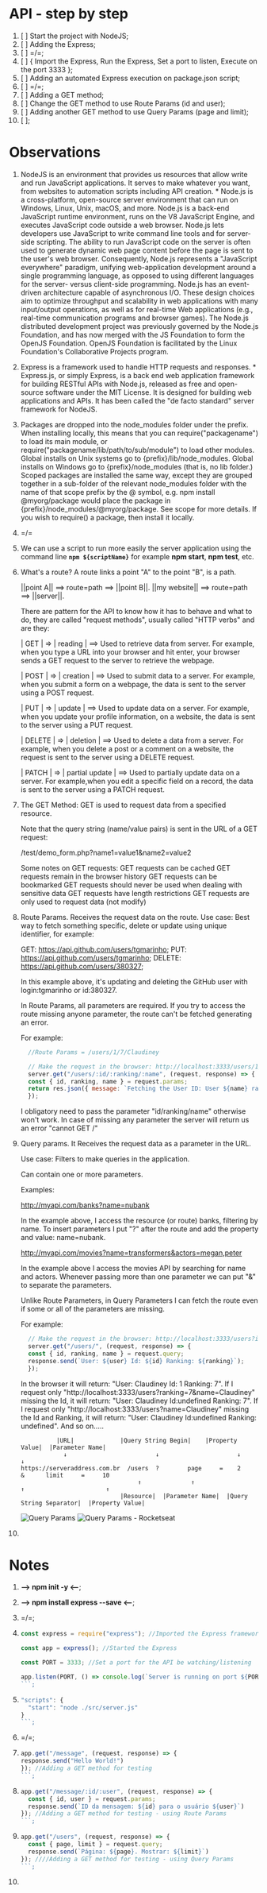 # API - step by step
  01. [ ] Start the project with NodeJS;
  02. [ ] Adding the Express;
  03. [ ] =/=;
  04. [ ] {
          Import the Express,
          Run the Express,
          Set a port to listen,
          Execute on the port 3333
        };
  05. [ ] Adding an automated Express execution on package.json script;
  06. [ ] =/=;
  07. [ ] Adding a GET method;
  08. [ ] Change the GET method to use Route Params (id and user);
  09. [ ] Adding another GET method to use Query Params (page and limit);
  10. [ ];


# Observations
  01. NodeJS is an environment that provides us resources that allow write and run JavaScript applications. It serves to make whatever you want, from websites to automation scripts including API creation.
    * Node.js is a cross-platform, open-source server environment that can run on Windows, Linux, Unix, macOS, and more. Node.js is a back-end JavaScript runtime environment, runs on the V8 JavaScript Engine, and executes JavaScript code outside a web browser.
    Node.js lets developers use JavaScript to write command line tools and for server-side scripting. The ability to run JavaScript code on the server is often used to generate dynamic web page content before the page is sent to the user's web browser. Consequently, Node.js represents a "JavaScript everywhere" paradigm, unifying web-application development around a single programming language, as opposed to using different languages for the server- versus client-side programming.
    Node.js has an event-driven architecture capable of asynchronous I/O. These design choices aim to optimize throughput and scalability in web applications with many input/output operations, as well as for real-time Web applications (e.g., real-time communication programs and browser games).
    The Node.js distributed development project was previously governed by the Node.js Foundation, and has now merged with the JS Foundation to form the OpenJS Foundation. OpenJS Foundation is facilitated by the Linux Foundation's Collaborative Projects program.
  
  02. Express is a framework used to handle HTTP requests and responses.
    * Express.js, or simply Express, is a back end web application framework for building RESTful APIs with Node.js, released as free and open-source software under the MIT License. It is designed for building web applications and APIs. It has been called the "de facto standard" server framework for NodeJS.
  
  03. Packages are dropped into the node_modules folder under the prefix. When installing locally, this means that you can require("packagename") to load its main module, or require("packagename/lib/path/to/sub/module") to load other modules.
  Global installs on Unix systems go to {prefix}/lib/node_modules. Global installs on Windows go to {prefix}/node_modules (that is, no lib folder.)
  Scoped packages are installed the same way, except they are grouped together in a sub-folder of the relevant node_modules folder with the name of that scope prefix by the @ symbol, e.g. npm install @myorg/package would place the package in {prefix}/node_modules/@myorg/package. See scope for more details.
  If you wish to require() a package, then install it locally.

  04. =/=

  05. We can use a script to run more easily the server application using the command line **`npm ${scriptName}`** for example **npm start**, **npm test**, etc.

  06. What's a route? A route links a point "A" to the point "B", is a path.

        ||point A||  ==> route=path ==> ||point B||.
        ||my website|| ==> route=path ==> ||server||.

      There are pattern for the API to know how it has to behave and what to do, they are called "request methods", usually called "HTTP verbs" and are they:

        | GET    | => | reading | ==> Used to retrieve data from server. For example, when you type a URL into your browser and hit enter, your browser sends a GET request to the server to retrieve the webpage.

        | POST   | => | creation  | ==> Used to submit data to a server. For example, when you submit a form on a webpage, the data is sent to the server using a POST request.

        | PUT    | => | update  | ==> Used to update data on a server. For example, when you update your profile information, on a website, the data is sent to the server using a PUT request.

        | DELETE | => | deletion  | ==> Used to delete a data from a server. For example, when you delete a post or a comment on a website, the request is sent to the server using a DELETE request.

        | PATCH  | => | partial update  | ==> Used to partially update data on a server. For example,when you edit a specific field on a record, the data is sent to the server using a PATCH request.
  
  07. The GET Method:
      GET is used to request data from a specified resource.

      Note that the query string (name/value pairs) is sent in the URL of a GET request:

      /test/demo_form.php?name1=value1&name2=value2

      Some notes on GET requests:
      GET requests can be cached
      GET requests remain in the browser history
      GET requests can be bookmarked
      GET requests should never be used when dealing with sensitive data
      GET requests have length restrictions
      GET requests are only used to request data (not modify)

  08. Route Params.
      Receives the request data on the route.
      Use case: Best way to fetch something specific, delete or update using unique identifier, for example:

      GET: https://api.github.com/users/tgmarinho;
      PUT: https://api.github.com/users/tgmarinho;
      DELETE: https://api.github.com/users/380327;

      In this example above, it's updating and deleting the GitHub user with login:tgmarinho or id:380327.

      In Route Params, all parameters are required. If you try to access the route missing anyone parameter, the route can't be fetched generating an error.

      For example:

      ```JavaScript
        //Route Params = /users/1/7/Claudiney

        // Make the request in the browser: http://localhost:3333/users/1/7/Claudiney
        server.get("/users/:id/:ranking/:name", (request, response) => {
        const { id, ranking, name } = request.params;
        return res.json({ message: `Fetching the User ID: User ${name} ranking ${ranking} id ${id}`});
        });
        ```
        I obligatory need to pass the parameter "id/ranking/name" otherwise won't work. In case of missing any parameter the server will return us an error "cannot GET /"


  09. Query params.
      It Receives the request data as a parameter in the URL.

      Use case: Filters to make queries in the application.

      Can contain one or more parameters.

      Examples:

        http://myapi.com/banks?name=nubank

        In the example above, I access the resource (or route) banks, filtering by name. To insert parameters I put "?" after the route and add the property and value: name=nubank.

        http://myapi.com/movies?name=transformers&actors=megan,peter

        In the example above I access the movies API by searching for name and actors. Whenever passing more than one parameter we can put "&" to separate the parameters.

      Unlike Route Parameters, in Query Parameters I can fetch the route even if some or all of the parameters are missing.

      For example:

      ```JavaScript
        // Make the request in the browser: http://localhost:3333/users?id=1&ranking=7&name=Claudiney
        server.get("/users/", (request, response) => {
        const { id, ranking, name } = request.query;
        response.send(`User: ${user} Id: ${id} Ranking: ${ranking}`);
        });
        ```

        In the browser it will return: "User: Claudiney Id: 1 Ranking: 7".
        If I request only "http://localhost:3333/users?ranking=7&name=Claudiney" missing the Id, it will return: "User: Claudiney Id:undefined Ranking: 7".
        If I request only "http://localhost:3333/users?name=Claudiney" missing the Id and Ranking, it will return: "User: Claudiney Id:undefined Ranking: undefined".
        And so on.....

        `          |URL|             |Query String Begin|    |Property Value|  |Parameter Name|`<br/>
        `            ↓                         ↓                      ↓                ↓`<br/>
        `https://serveraddress.com.br  /users  ?        page     =    2       &      limit     =     10`<br/>
        `                                 ↑              ↑                    ↑                       ↑`<br/>
        `                            |Resource|  |Parameter Name|  |Query String Separator|  |Property Value|`

      ![Query Params](https://user-images.githubusercontent.com/84917784/235512136-b564fcd3-9df4-4afc-856b-808c2672d62c.png)
      ![Query Params - Rocketseat](https://user-images.githubusercontent.com/84917784/235512228-9045960c-e552-4733-838e-7e12f50a1361.png)


  10. 



# Notes
  01. **--> npm init -y <--**;

  02. **--> npm install express --save <--**;

  03. =/=;

  04. ```JavaScript
      const express = require("express"); //Imported the Express framework

      const app = express(); //Started the Express

      const PORT = 3333; //Set a port for the API be watching/listening

      app.listen(PORT, () => console.log(`Server is running on port ${PORT}`)); //It's listening the port and when starting the application it executes the function
      ```;
      
  05. ```JavaScript
      "scripts": {
        "start": "node ./src/server.js"
      }
      ```;

  06. =/=;

  07. ```JavaScript
      app.get("/message", (request, response) => {
      response.send("Hello World!")
      }); //Adding a GET method for testing
      ```;

  08. ```JavaScript
      app.get("/message/:id/:user", (request, response) => {
        const { id, user } = request.params;
        response.send(`ID da mensagem: ${id} para o usuário ${user}`)
      }); //Adding a GET method for testing - using Route Params
      ```;

  09. ```JavaScript
      app.get("/users", (request, response) => {
        const { page, limit } = request.query;
        response.send(`Página: ${page}. Mostrar: ${limit}`)
      }); ////Adding a GET method for testing - using Query Params
      ```;

  10. 